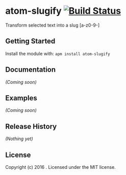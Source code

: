 # atom-slugify [![Build Status](https://secure.travis-ci.org/everlaat/atom-slugify.png?branch=master)](http://travis-ci.org/everlaat/atom-slugify)

Transform selected text into a slug [a-z0-9-]

## Getting Started
Install the module with: `apm install atom-slugify`

## Documentation
_(Coming soon)_

## Examples
_(Coming soon)_

## Release History
_(Nothing yet)_

## License
Copyright (c) 2016 . Licensed under the MIT license.
